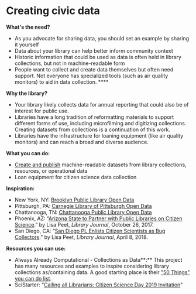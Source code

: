 # Creating civic data

**What's the need?**

* As you advocate for sharing data, you should set an example by sharing it yourself  
* Data about your library can help better inform community context
* Historic information that could be used as data is often held in library collections, but not in machine-readable form
* People want to collect and create data themselves but often need support. Not everyone has specialized tools \(such as air quality monitors\) to aid in data collection. ****

**Why the library?**  

* Your library likely collects data for annual reporting that could also be of interest for public use. 
* Libraries have a long tradition of reformatting materials to support different forms of use, including microfilming and digitizing collections. Creating datasets from collections is a continuation of this work.
* Libraries have the infrastructure for loaning equipment \(like air quality monitors\) and can reach a broad and diverse audience.

**What you can do:**

* [Create and publish](https://data.wprdc.org/dataset/a-community-profile-of-pittsburgh-neighborhoods-1974) machine-readable datasets from library collections, resources, or operational data
* Loan equipment for citizen science data collection 

**Inspiration:**

* New York, NY: [Brooklyn Public Library Open Data](https://data.cityofnewyork.us/browse?Dataset-Information_Agency=Brooklyn+Public+Library+%28BPL%29) 
* Pittsburgh, PA: [Carnegie Library of Pittsburgh Open Data](https://data.wprdc.org/dataset/clp-public-wifi)  
* Chattanooga, TN: [Chattanooga Public Library Open Data](https://internal.chattadata.org/Education/Library-Circulation/t6h3-v5ms) 
* Phoenix, AZ: “[Arizona State to Partner with Public Libraries on Citizen Science](http://lj.libraryjournal.com/2017/10/academic-libraries/arizona-state-partner-public-libraries-citizen-science/#_).” by Lisa Peet, _Library Journal_, October 26, 2017.
* San Diego, CA: “[San Diego PL Enlists Citizen Scientists as Bug Collectors](https://www.libraryjournal.com?detailStory=san-diego-pl-enlists-citizen-scientists-bug-collectors).”  by Lisa Peet, _Library Journal_, April 8, 2018. 

**Resources you can use:**

* Always Already Computational - Collections as Data**:** This project has many resources and examples to inspire considering library collections as/containing data. A good starting place is their ["50 Things" you can do list](https://collectionsasdata.github.io/fiftythings/). 
* SciStarter: "[Calling all Librarians: Citizen Science Day 2019 Invitation](https://blog.scistarter.com/2019/01/citizen-science-day-2019-invitation/)" 

